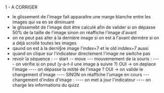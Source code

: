 1 - A CORRIGER
- le glissement de l'image fait apparaitre une marge blanche entre les images qui va en se diminuant
- le glissemebt de l'image doit être calculé afin de valider si on dépasse 50% de la taille de l'image sinon on réaffiche l'image d'avant
- on ne peut pas aller à la dernière image si on est à l'avant dernière si on a déjà scrollé toutes les images
- qaund on est à la derni§re image l'index=7 et le old inddex=7 aussi 
- quand on clique sur l'indicateur directement l'image ne switche pas 
- revoir la séquence :
-- start
-- move
--- mouvemement de la souris : 
---- on vérifie si on peut (y-a-t-il une image à suivre ?) OUI -> on deplace l'image
---- on dépasse la mitité de l'image ? OUI -> on valide le changement d'image
----                                   SINON on réaffiche l'umage en cours
--- changement d'index d'image : 
---- on met à jour l'indicateur
---- on charge les informations du quizz
